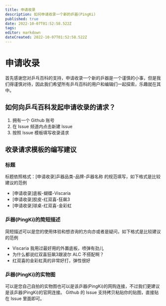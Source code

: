 ```yaml
---
title: 申请收录
description: 如何申请收录一个新的乒器(PingKi)
published: true
date: 2022-10-07T01:52:58.522Z
tags: 
editor: markdown
dateCreated: 2022-10-07T01:52:58.522Z
---
```


# 申请收录

首先感谢您对乒乓百科的支持，申请收录一个新的乒器是一个谨慎的小事，但是我们得谨慎对待，因此我们希望所有乒乓百科的用户和编辑们一起探索，乐趣就在其中。

## 如何向乒乓百科发起申请收录的请求？

 1. 拥有一个 Github 账号
 2. 在 Issue 频道内点击新建 Issue
 3. 按照 Issue 模板填写收录请求
 
 
## 收录请求模板的编写建议

### 标题

标题依照格式：[申请收录]乒器品类-品牌-乒器名称 的规范填写，如下格式是比较建议的范例

- [申请收录]底板-蝴蝶-Viscaria
- [申请收录]胶皮-红双喜-狂飙3
- [申请收录]球桌-红双喜-金彩虹

### 乒器(PingKi)的简短描述
简短描述可以是您的使用体验和想咨询的方向亦或者是疑问，如下格式是比较建议的范例

- Viscaria 我用过最好用的外置底板，喷弹有劲儿
- 为什么都说红双喜狂飙3跟波尔 ALC 不搭配啊？
- 红双喜的金彩虹真的非常好打，弹性很好

### 乒器(PingKi)的实物图
可以是您自己自拍的实物图也可以是该乒器(PingKi)的网购连接，不过我们更建议是该乒器(PingKi)的官网连接。
Github 的 Issue 支持拷贝粘贴你的贴图，直接贴在 Issue 里面即可。

